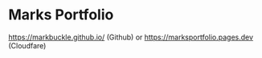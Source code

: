 <h1>Marks Portfolio</h1>

https://markbuckle.github.io/ (Github) or https://marksportfolio.pages.dev (Cloudfare)
